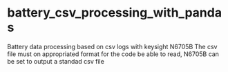 # battery_csv_processing_with_pandas
Battery data processing based on csv logs with keysight N6705B
The csv file must on appropriated format for the code be able to read, N6705B can be set to output a standad csv file
